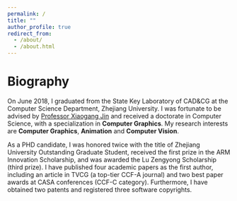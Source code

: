 ```yaml
---
permalink: /
title: ""
author_profile: true
redirect_from: 
  - /about/
  - /about.html
---
```

Biography
======
On June 2018, I graduated from the State Key Laboratory of CAD&CG at the Computer Science Department, Zhejiang University. I was fortunate to be advised by [Professor Xiaogang Jin](http://www.cad.zju.edu.cn/home/jin/) and received a doctorate in Computer Science, with a specialization in <b>Computer Graphics</b>. My research interests are <b>Computer Graphics</b>, <b>Animation</b> and <b>Computer Vision</b>.  

As a PHD candidate, I was honored twice with the title of Zhejiang University Outstanding Graduate Student, received the first prize in the ARM Innovation Scholarship, and was awarded the Lu Zengyong Scholarship (third prize). I have published four academic papers as the first author, including an article in TVCG (a top-tier CCF-A journal) and two best paper awards at CASA conferences (CCF-C category). Furthermore, I have obtained two patents and registered three software copyrights.
